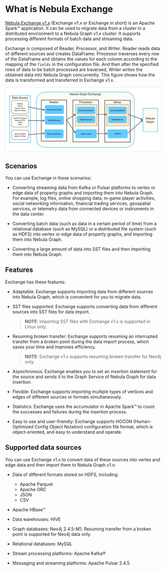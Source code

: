 # What is Nebula Exchange

[Nebula Exchange v1.x](https://github.com/vesoft-inc/nebula-java/tree/v1.0/tools "Click to go to GitHub") (Exchange v1.x or Exchange in short) is an Apache Spark&trade; application. It can be used to migrate data from a cluster in a distributed environment to a Nebula Graph v1.x cluster. It supports processing different formats of batch data and streaming data.

Exchange is composed of Reader, Processor, and Writer. Reader reads data of different sources and creates DataFrame. Processor traverses every row of the DataFrame and obtains the values for each column according to the mapping of the `fields` in the configuration file. And then after the specified rows of data to be batch processed are traversed, Writer writes the obtained data into Nebula Graph concurrently. This figure shows how the data is transformed and transferred in Exchange v1.x.

![Nebula Exchange is composed of Reader, Processor, and Writer. It can be used to migrate data from different sources to Nebula Graph](../figs/ex-ug-001.png "How Nebula Exchange transforms and transfers data")

## Scenarios

You can use Exchange in these scenarios:

- Converting streaming data from Kafka or Pulsar platforms to vertex or edge data of property graphs and importing them into Nebula Graph. For example, log files, online shopping data, in-game player activities, social networking information, financial trading services, geospatial services, or telemetry data from connected devices or instruments in the data center.

- Converting batch data (such as data in a certain period of time) from a relational database (such as MySQL) or a distributed file system (such as HDFS) into vertex or edge data of property graphs, and importing them into Nebula Graph.

- Converting a large amount of data into SST files and then importing them into Nebula Graph.

## Features

Exchange has these features:

- Adaptable: Exchange supports importing data from different sources into Nebula Graph, which is convenient for you to migrate data.

- SST files supported: Exchange supports converting data from different sources into SST files for data import.
  > **NOTE**: Importing SST files with Exchange v1.x is supported in Linux only.

- Resuming broken transfer: Exchange supports resuming an interrupted transfer from a broken point during the data import process, which saves your time and improves efficiency.
  > **NOTE**: Exchange v1.x supports resuming broken transfer for Neo4j only.

- Asynchronous: Exchange enables you to set an insertion statement for the source and sends it to the Graph Service of Nebula Graph for data insertion.

- Flexible: Exchange supports importing multiple types of vertices  and edges of different sources or formats simultaneously.

- Statistics: Exchange uses the accumulator in Apache Spark&trade; to count the successes and failures during the insertion process.

- Easy to use and user-friendly: Exchange supports HOCON (Human-Optimized Config Object Notation) configuration file format, which is object-oriented, and easy to understand and operate.

## Supported data sources

You can use Exchange v1.x to convert data of these sources into vertex and edge data and then import them to Nebula Graph v1.x:

- Data of different formats stored on HDFS, including:
  - Apache Parquet
  - Apache ORC
  - JSON
  - CSV

- Apache HBase&trade;

- Data warehouses: HIVE

- Graph databases: Neo4j 2.4.5-M1. Resuming transfer from a broken point is supported for Neo4j data only.

- Relational databases: MySQL

- Stream processing platforms: Apache Kafka&reg;

- Messaging and streaming platforms: Apache Pulsar 2.4.5
